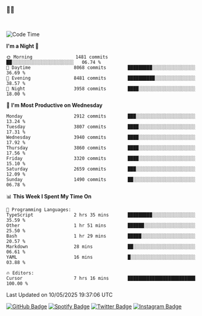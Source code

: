 ### 🤙🍺

<!-- <a href="https://github-readme-stats.vercel.app/api?username=hzak2xx&count_private=true&show_icons=true&theme=dracula">
  <img align="center" src="https://github-readme-stats.vercel.app/api?username=hzak2xx&count_private=true&show_icons=true&theme=dracula" />
</a>
</br> -->
</br>

<!--START_SECTION:waka-->
![Code Time](http://img.shields.io/badge/Code%20Time-4%2C209%20hrs%208%20mins-blue)

**I'm a Night 🦉** 

```text
🌞 Morning                1481 commits        ██░░░░░░░░░░░░░░░░░░░░░░░   06.74 % 
🌆 Daytime                8068 commits        █████████░░░░░░░░░░░░░░░░   36.69 % 
🌃 Evening                8481 commits        ██████████░░░░░░░░░░░░░░░   38.57 % 
🌙 Night                  3958 commits        ████░░░░░░░░░░░░░░░░░░░░░   18.00 % 
```
📅 **I'm Most Productive on Wednesday** 

```text
Monday                   2912 commits        ███░░░░░░░░░░░░░░░░░░░░░░   13.24 % 
Tuesday                  3807 commits        ████░░░░░░░░░░░░░░░░░░░░░   17.31 % 
Wednesday                3940 commits        ████░░░░░░░░░░░░░░░░░░░░░   17.92 % 
Thursday                 3860 commits        ████░░░░░░░░░░░░░░░░░░░░░   17.56 % 
Friday                   3320 commits        ████░░░░░░░░░░░░░░░░░░░░░   15.10 % 
Saturday                 2659 commits        ███░░░░░░░░░░░░░░░░░░░░░░   12.09 % 
Sunday                   1490 commits        ██░░░░░░░░░░░░░░░░░░░░░░░   06.78 % 
```


📊 **This Week I Spent My Time On** 

```text
💬 Programming Languages: 
TypeScript               2 hrs 35 mins       █████████░░░░░░░░░░░░░░░░   35.59 % 
Other                    1 hr 51 mins        ██████░░░░░░░░░░░░░░░░░░░   25.50 % 
Bash                     1 hr 29 mins        █████░░░░░░░░░░░░░░░░░░░░   20.57 % 
Markdown                 28 mins             ██░░░░░░░░░░░░░░░░░░░░░░░   06.61 % 
YAML                     16 mins             █░░░░░░░░░░░░░░░░░░░░░░░░   03.88 % 

🔥 Editors: 
Cursor                   7 hrs 16 mins       █████████████████████████   100.00 % 
```


 Last Updated on 10/05/2025 19:37:06 UTC
<!--END_SECTION:waka-->

[![GitHub Badge](https://img.shields.io/badge/GitHub-100000?style=for-the-badge&logo=github&logoColor=white)](https://github.com/hzak2xx)
[![Spotify Badge](https://img.shields.io/badge/Spotify-1ED760?&style=for-the-badge&logo=spotify&logoColor=white)](https://open.spotify.com/user/uf90s6sbbh75a1mt44clkhkvf)
[![Twitter Badge](https://img.shields.io/badge/Twitter-1DA1F2?style=for-the-badge&logo=twitter&logoColor=white)](https://twitter.com/hzak2xx)
[![Instagram Badge](https://img.shields.io/badge/Instagram-E4405F?style=for-the-badge&logo=instagram&logoColor=white)](https://www.instagram.com/hzak2xx/)

